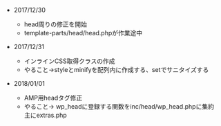 - 2017/12/30
  - head周りの修正を開始
  - template-parts/head/head.phpが作業途中

- 2017/12/31
  - インラインCSS取得クラスの作成
  - やること→styleとminifyを配列内に作成する、setでサニタイズする

- 2018/01/01
  - AMP用headタグ修正
  - やること→ wp_headに登録する関数をinc/head/wp_head.phpに集約　主にextras.php
